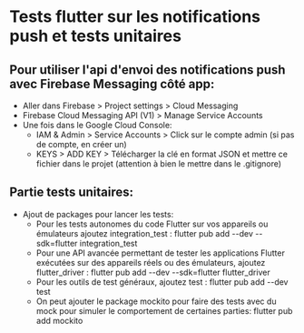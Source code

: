 # Tests flutter sur les notifications push et tests unitaires

## Pour utiliser l'api d'envoi des notifications push avec Firebase Messaging côté app:

- Aller dans Firebase > Project settings > Cloud Messaging
- Firebase Cloud Messaging API (V1) > Manage Service Accounts
- Une fois dans le Google Cloud Console:
  - IAM & Admin > Service Accounts > Click sur le compte admin (si pas de compte, en créer un)
  - KEYS > ADD KEY > Télécharger la clé en format JSON et mettre ce fichier dans le projet (attention à bien le mettre dans le .gitignore)

## Partie tests unitaires:

- Ajout de packages pour lancer les tests:
  - Pour les tests autonomes du code Flutter sur vos appareils ou émulateurs ajoutez integration_test : flutter pub add --dev --sdk=flutter integration_test
  - Pour une API avancée permettant de tester les applications Flutter exécutées sur des appareils réels ou des émulateurs, ajoutez flutter_driver : flutter pub add --dev --sdk=flutter flutter_driver
  - Pour les outils de test généraux, ajoutez test : flutter pub add --dev test
  - On peut ajouter le package mockito pour faire des tests avec du mock pour simuler le comportement de certaines parties: flutter pub add mockito
